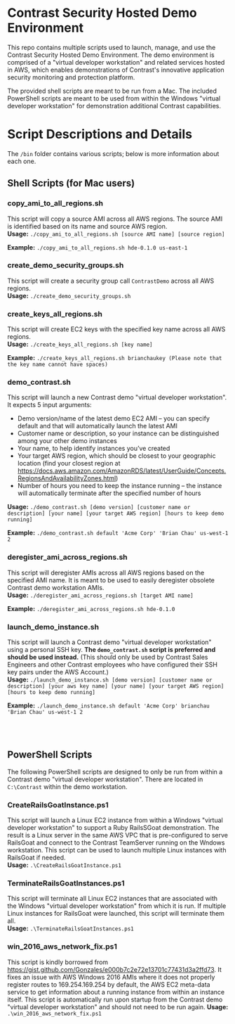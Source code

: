 # Contrast Security Hosted Demo Environment
This repo contains multiple scripts used to launch, manage, and use the Contrast Security Hosted Demo Environment.  The demo environment is comprised of a "virtual developer workstation" and related services hosted in AWS, which enables demonstrations of Contrast's innovative application security monitoring and protection platform.

The provided shell scripts are meant to  be run from a Mac.  The included PowerShell scripts are meant to be used from within the Windows "virtual developer workstation" for demonstration additional Contrast capabilities.

# Script Descriptions and Details
The `/bin` folder contains various scripts; below is more information about each one.

## Shell Scripts (for Mac users)
### copy_ami_to_all_regions.sh
This script will copy a source AMI across all AWS regions.  The source AMI is identified based on its name and source AWS region.<br/>
**Usage:** `./copy_ami_to_all_regions.sh [source AMI name] [source region]`

**Example:**
`./copy_ami_to_all_regions.sh hde-0.1.0 us-east-1`
<br/>

### create_demo_security_groups.sh
This script will create a security group call `ContrastDemo` across all AWS regions.<br/>
**Usage:** `./create_demo_security_groups.sh`

### create_keys_all_regions.sh
This script will create EC2 keys with the specified key name across all AWS regions.<br/>
**Usage:** `./create_keys_all_regions.sh [key name]`

**Example:**
`./create_keys_all_regions.sh brianchaukey (Please note that the key name cannot have spaces)`
<br/>

### demo_contrast.sh
This script will launch a new Contrast demo "virtual developer workstation".  It expects 5 input arguments:
* Demo version/name of the latest demo EC2 AMI – you can specify default and that will automatically launch the latest AMI
* Customer name or description, so your instance can be distinguished among your other demo instances
* Your name, to help identify instances you’ve created
* Your target AWS region, which should be closest to your geographic location (find your closest region at https://docs.aws.amazon.com/AmazonRDS/latest/UserGuide/Concepts.RegionsAndAvailabilityZones.html)
* Number of hours you need to keep the instance running – the instance will automatically terminate after the specified number of hours

**Usage:** `./demo_contrast.sh [demo version] [customer name or description] [your name] [your target AWS region] [hours to keep demo running]`

**Example:**
`./demo_contrast.sh default 'Acme Corp' 'Brian Chau' us-west-1 2`
<br/>

### deregister_ami_across_regions.sh
This script will deregister AMIs across all AWS regions based on the specified AMI name.  It is meant to be used to easily deregister obsolete Contrast demo workstation AMIs.<br/>
**Usage:** `./deregister_ami_across_regions.sh [target AMI name]`

**Example:**
`./deregister_ami_across_regions.sh hde-0.1.0`
<br/>

### launch_demo_instance.sh
This script will launch a Contrast demo "virtual developer workstation" using a personal SSH key.  **The `demo_contrast.sh` script is preferred and should be used instead.** (This should only be used by Contrast Sales Engineers and other Contrast employees who have configured their SSH key pairs under the AWS Account.)<br/>
**Usage:** `./launch_demo_instance.sh [demo version] [customer name or description] [your aws key name] [your name] [your target AWS region] [hours to keep demo running]`

**Example:**
`./launch_demo_instance.sh default 'Acme Corp' brianchau 'Brian Chau' us-west-1 2`

<br/><br/>
## PowerShell Scripts
The following PowerShell scripts are designed to only be run from within a Contrast demo "virtual developer workstation".  There are located in `C:\Contrast` within the demo workstation.

### CreateRailsGoatInstance.ps1
This script will launch a Linux EC2 instance from within a Windows "virtual developer workstation" to support a Ruby RailsSGoat demonstration.  The result is a Linux server in the same AWS VPC that is pre-configured to serve RailsGoat and connect to the Contrast TeamServer running on the Wndows workstation.  This script can be used to launch multiple Linux instances with RailsGoat if needed.<br/>
**Usage:** `.\CreateRailsGoatInstance.ps1`
<br/>

### TerminateRailsGoatInstances.ps1
This script will terminate all Linux EC2 instances that are associated with the Windows "virtual developer workstation" from which it is run.  If multiple Linux instances for RailsGoat were launched, this script will terminate them all.<br/>
**Usage:** `.\TerminateRailsGoatInstances.ps1`
<br/>

### win_2016_aws_network_fix.ps1
This script is kindly borrowed from https://gist.github.com/Gonzales/e000b7c2e72e13701c77431d3a2ffd73.  It fixes an issue with AWS Windows 2016 AMIs where it does not properly register routes to 169.254.169.254 by default, the AWS EC2 meta-data service to get information about a running instance from within an instance itself.  This script is automatically run upon startup from the Contrast demo "virtual developer workstation" and should not need to be run again.
**Usage:** `.\win_2016_aws_network_fix.ps1`